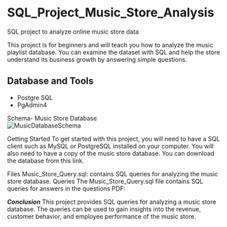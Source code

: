 # SQL_Project_Music_Store_Analysis
SQL project to analyze online music store data

This project is for beginners and will teach you how to analyze the music playlist database. You can examine the dataset with SQL and help the store understand its business growth by answering simple questions.


## Database and Tools
* Postgre SQL
* PgAdmin4

Schema- Music Store Database  
![MusicDatabaseSchema](https://user-images.githubusercontent.com/112153548/213707717-bfc9f479-52d9-407b-99e1-e94db7ae10a3.png)

Getting Started
To get started with this project, you will need to have a SQL client such as MySQL or PostgreSQL installed on your computer. You will also need to have a copy of the music store database. You can download the database from this link.

Files
Music_Store_Query.sql: contains SQL queries for analyzing the music store database.
Queries
The Music_Store_Query.sql file contains SQL queries for answers in the questions PDF:



***Conclusion***
This project provides SQL queries for analyzing a music store database. The queries can be used to gain insights into the revenue, customer behavior, and employee performance of the music store.
